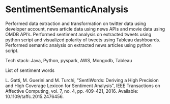# SentimentSemanticAnalysis

Performed data extraction and transformation on twitter data using developer account, news article data using news APIs and movie data using OMDB API’s.
Performed sentiment analysis on extracted tweets using python script and visualized polarity of tweets using Tableau dashboards. Performed semantic analysis on extracted news articles using python script.

Tech stack:
Java, Python, pyspark, AWS, Mongodb, Tableau

List of sentiment words

L. Gatti, M. Guerini and M. Turchi, "SentiWords: Deriving a High Precision and High Coverage Lexicon
for Sentiment Analysis", IEEE Transactions on Affective Computing, vol. 7, no. 4, pp. 409-421, 2016.
Available: 10.1109/taffc.2015.2476456.
